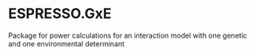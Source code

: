 ESPRESSO.GxE
============

Package for power calculations for an interaction model with one genetic and one environmental determinant
